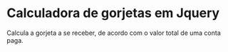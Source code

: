 # Calculadora de gorjetas em Jquery
 
Calcula a gorjeta a se receber, de acordo com o valor total de uma conta paga.
